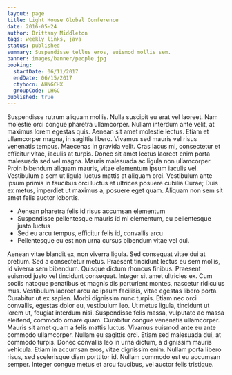 ```yaml
---
layout: page
title: Light House Global Conference
date: 2016-05-24
author: Brittany Middleton
tags: weekly links, java
status: published
summary: Suspendisse tellus eros, euismod mollis sem.
banner: images/banner/people.jpg
booking:
  startDate: 06/11/2017
  endDate: 06/15/2017
  ctyhocn: AHNGCHX
  groupCode: LHGC
published: true
---
```

Suspendisse rutrum aliquam mollis. Nulla suscipit eu erat vel laoreet. Nam molestie orci congue pharetra ullamcorper. Nullam interdum ante velit, at maximus lorem egestas quis. Aenean sit amet molestie lectus. Etiam et ullamcorper magna, in sagittis libero. Vivamus sed mauris vel risus venenatis tempus. Maecenas in gravida velit. Cras lacus mi, consectetur et efficitur vitae, iaculis at turpis. Donec sit amet lectus laoreet enim porta malesuada sed vel magna. Mauris malesuada ac ligula non ullamcorper. Proin bibendum aliquam mauris, vitae elementum ipsum iaculis vel. Vestibulum a sem ut ligula luctus mattis at aliquam orci. Vestibulum ante ipsum primis in faucibus orci luctus et ultrices posuere cubilia Curae; Duis ex metus, imperdiet ut maximus a, posuere eget quam. Aliquam non sem sit amet felis auctor lobortis.

* Aenean pharetra felis id risus accumsan elementum
* Suspendisse pellentesque mauris id mi elementum, eu pellentesque justo luctus
* Sed eu arcu tempus, efficitur felis id, convallis arcu
* Pellentesque eu est non urna cursus bibendum vitae vel dui.

Aenean vitae blandit ex, non viverra ligula. Sed consequat vitae dui at pretium. Sed a consectetur metus. Praesent tincidunt lectus eu sem mollis, id viverra sem bibendum. Quisque dictum rhoncus finibus. Praesent euismod justo vel tincidunt consequat. Integer sit amet ultricies ex. Cum sociis natoque penatibus et magnis dis parturient montes, nascetur ridiculus mus. Vestibulum laoreet arcu ac ipsum facilisis, vitae egestas libero porta. Curabitur ut ex sapien. Morbi dignissim nunc turpis. Etiam nec orci convallis, egestas dolor eu, vestibulum leo. Ut metus ligula, tincidunt ut lorem ut, feugiat interdum nisi. Suspendisse felis massa, vulputate ac massa eleifend, commodo ornare quam. Curabitur congue venenatis ullamcorper. Mauris sit amet quam a felis mattis luctus.
Vivamus euismod ante eu ante commodo ullamcorper. Nullam eu sagittis orci. Etiam sed malesuada dui, at commodo turpis. Donec convallis leo in urna dictum, a dignissim mauris vehicula. Etiam in accumsan eros, vitae dignissim enim. Nullam porta libero risus, sed scelerisque diam porttitor id. Nullam commodo est eu accumsan semper. Integer congue metus et arcu faucibus, vel auctor felis tristique.
